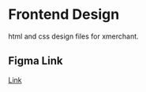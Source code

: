 # Frontend Design
html and css design files for xmerchant.

## Figma Link
[Link](https://www.figma.com/file/HI2KhEzad9ClNAVhUiMywr/skyshopping-io-public?node-id=0%3A1)

